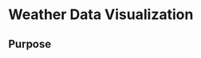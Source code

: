 # Weather Data Visualization

## Purpose
<!-- Write what the script does

## Instructions for Running Code

### 1. Project Structure


### 2. Install Dependencies
This script uses the following R packages:

### 3. Run the Script

### 4. What Output to Expect

